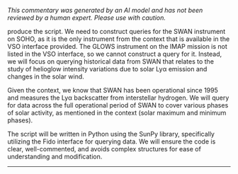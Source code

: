 _This commentary was generated by an AI model and has not been reviewed by a human expert. Please use with caution._

produce the script. We need to construct queries for the SWAN instrument on SOHO, as it is the only instrument from the context that is available in the VSO interface provided. The GLOWS instrument on the IMAP mission is not listed in the VSO interface, so we cannot construct a query for it. Instead, we will focus on querying historical data from SWAN that relates to the study of helioglow intensity variations due to solar Lyα emission and changes in the solar wind.

Given the context, we know that SWAN has been operational since 1995 and measures the Lyα backscatter from interstellar hydrogen. We will query for data across the full operational period of SWAN to cover various phases of solar activity, as mentioned in the context (solar maximum and minimum phases).

The script will be written in Python using the SunPy library, specifically utilizing the Fido interface for querying data. We will ensure the code is clear, well-commented, and avoids complex structures for ease of understanding and modification.

---
